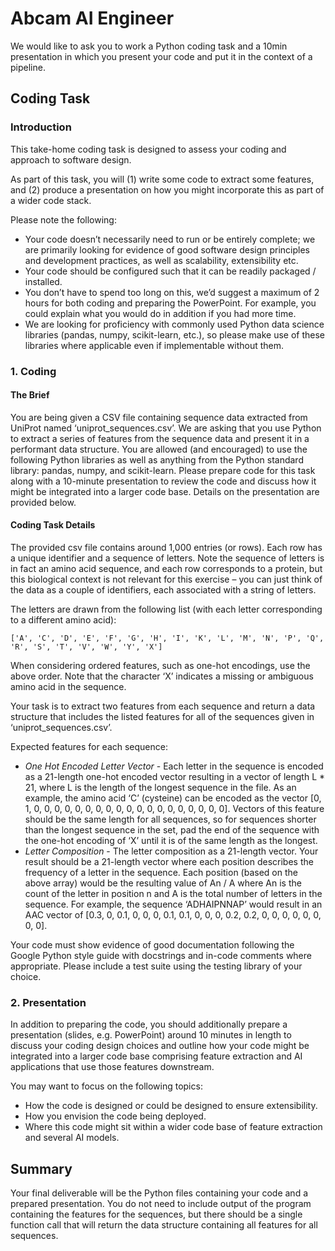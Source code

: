 # Abcam AI Engineer

We would like to ask you to work a Python coding task and a 10min presentation in which you present your code and put it in the context of a pipeline.

## Coding Task 

### Introduction
This take-home coding task is designed to assess your coding and approach to software design.

As part of this task, you will (1) write some code to extract some features, and (2) produce a presentation on how you might incorporate this as part of a wider code stack.

Please note the following:

* Your code doesn’t necessarily need to run or be entirely complete; we are primarily looking for evidence of good software design principles and development practices, as well as scalability, extensibility etc. 
* Your code should be configured such that it can be readily packaged / installed. 
* You don’t have to spend too long on this, we’d suggest a maximum of 2 hours for both coding and preparing the PowerPoint. For example, you could explain what you would do in addition if you had more time. 
* We are looking for proficiency with commonly used Python data science libraries (pandas, numpy, scikit-learn, etc.), so please make use of these libraries where applicable even if implementable without them. 

### 1. Coding
#### The Brief
You are being given a CSV file containing sequence data extracted from UniProt named ‘uniprot_sequences.csv’. We are asking that you use Python to extract a series of features from the sequence data and present it in a performant data structure. You are allowed (and encouraged) to use the following Python libraries as well as anything from the Python standard library: pandas, numpy, and scikit-learn.
Please prepare code for this task along with a 10-minute presentation to review the code and discuss how it might be integrated into a larger code base. Details on the presentation are provided below.
 
#### Coding Task Details 
The provided csv file contains around 1,000 entries (or rows). Each row has a unique identifier and a sequence of letters. Note the sequence of letters is in fact an amino acid sequence, and each row corresponds to a protein, but this biological context is not relevant for this exercise – you can just think of the data as a couple of identifiers, each associated with a string of letters. 

The letters are drawn from the following list (with each letter corresponding to a different amino acid): 

``` 
['A', 'C', 'D', 'E', 'F', 'G', 'H', 'I', 'K', 'L', 'M', 'N', 'P', 'Q', 'R', 'S', 'T', 'V', 'W', 'Y', 'X'] 
```

When considering ordered features, such as one-hot encodings, use the above order. Note that the character ‘X’ indicates a missing or ambiguous amino acid in the sequence. 

Your task is to extract two features from each sequence and return a data structure that includes the listed features for all of the sequences given in ‘uniprot_sequences.csv’.

Expected features for each sequence: 
* *One Hot Encoded Letter Vector* - Each letter in the sequence is encoded as a 21-length one-hot encoded vector resulting in a vector of length L * 21, where L is the length of the longest sequence in the file. As an example, the amino acid ‘C’ (cysteine) can be encoded as the vector [0, 1, 0, 0, 0, 0, 0, 0, 0, 0, 0, 0, 0, 0, 0, 0, 0, 0, 0, 0, 0].
Vectors of this feature should be the same length for all sequences, so for sequences shorter than the longest sequence in the set, pad the end of the sequence with the one-hot encoding of ‘X’ until it is of the same length as the longest.
* *Letter Composition* - The letter composition as a 21-length vector.
Your result should be a 21-length vector where each position describes the frequency of a letter in the sequence. Each position (based on the above array) would be the resulting value of An / A where An is the count of the letter in position n and A is the total number of letters in the sequence.  For example, the sequence ‘ADHAIPNNAP’ would result in an AAC vector of [0.3, 0, 0.1, 0, 0, 0, 0.1, 0.1, 0, 0, 0, 0.2, 0.2, 0, 0, 0, 0, 0, 0, 0, 0]. 

Your code must show evidence of good documentation following the Google Python style guide with docstrings and in-code comments where appropriate.
Please include a test suite using the testing library of your choice. 

### 2. Presentation
In addition to preparing the code, you should additionally prepare a presentation (slides, e.g. PowerPoint) around 10 minutes in length to discuss your coding design choices and outline how your code might be integrated into a larger code base comprising feature extraction and AI applications that use those features downstream. 

You may want to focus on the following topics:
-	How the code is designed or could be designed to ensure extensibility. 
-	How you envision the code being deployed. 
-	Where this code might sit within a wider code base of feature extraction and several AI models. 

## Summary

Your final deliverable will be the Python files containing your code and a prepared presentation. You do not need to include output of the program containing the features for the sequences, but there should be a single function call that will return the data structure containing all features for all sequences. 
